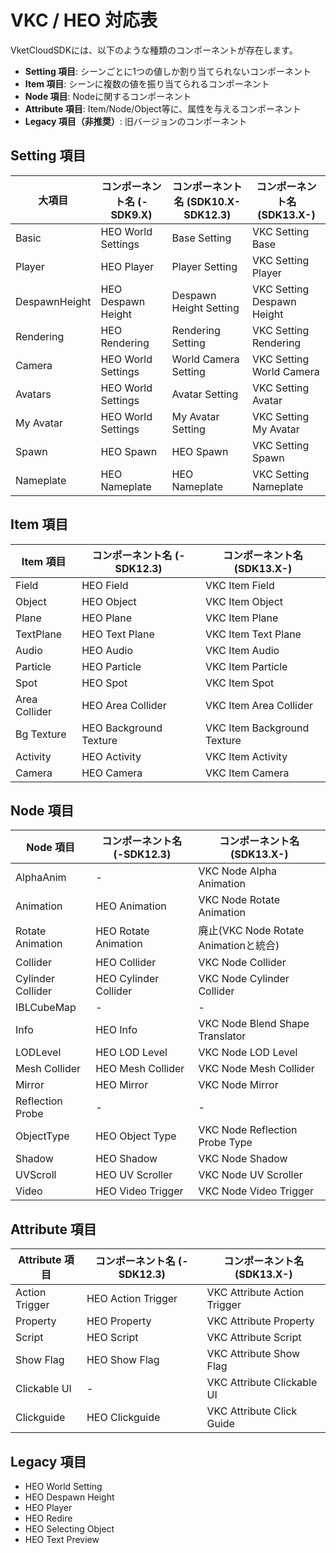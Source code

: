 # VKC / HEO 対応表

VketCloudSDKには、以下のような種類のコンポーネントが存在します。

- **Setting 項目**: シーンごとに1つの値しか割り当てられないコンポーネント
- **Item 項目**: シーンに複数の値を振り当てられるコンポーネント
- **Node 項目**: Nodeに関するコンポーネント
- **Attribute 項目**: Item/Node/Object等に、属性を与えるコンポーネント
- **Legacy 項目（非推奨）**: 旧バージョンのコンポーネント

## Setting 項目

| 大項目    | コンポーネント名 (-SDK9.X)  | コンポーネント名 (SDK10.X-SDK12.3) | コンポーネント名 (SDK13.X-) |
|-----------|----------------------------|------------------------------------|-----------------------------|
| Basic     | HEO World Settings         | Base Setting                        | VKC Setting Base            |
| Player    | HEO Player                 | Player Setting                      | VKC Setting Player          |
| DespawnHeight    | HEO Despawn Height                 | Despawn Height Setting                      | VKC Setting Despawn Height          |
| Rendering | HEO Rendering              | Rendering Setting                       | VKC Setting Rendering       |
| Camera    | HEO World Settings         | World Camera Setting                | VKC Setting World Camera    |
| Avatars   | HEO World Settings         | Avatar Setting                      | VKC Setting Avatar          |
| My Avatar | HEO World Settings         | My Avatar Setting                   | VKC Setting My Avatar       |
| Spawn     | HEO Spawn                  | HEO Spawn                           | VKC Setting Spawn           |
| Nameplate | HEO Nameplate              | HEO Nameplate                       | VKC Setting Nameplate       |

## Item 項目

| Item 項目     | コンポーネント名 (-SDK12.3) | コンポーネント名 (SDK13.X-) |
|---------------|-----------------------------|------------------------------|
| Field         | HEO Field                   | VKC Item Field               |
| Object        | HEO Object                  | VKC Item Object              |
| Plane         | HEO Plane                   | VKC Item Plane               |
| TextPlane     | HEO Text Plane              | VKC Item Text Plane           |
| Audio         | HEO Audio                   | VKC Item Audio               |
| Particle      | HEO Particle                | VKC Item Particle            |
| Spot          | HEO Spot                    | VKC Item Spot                |
| Area Collider | HEO Area Collider           | VKC Item Area Collider       |
| Bg Texture    | HEO Background Texture      | VKC Item Background Texture  |
| Activity      | HEO Activity                | VKC Item Activity            |
| Camera        | HEO Camera                  | VKC Item Camera              |

## Node 項目

| Node 項目          | コンポーネント名 (-SDK12.3) | コンポーネント名 (SDK13.X-)       |
|--------------------|-----------------------------|-----------------------------------|
| AlphaAnim          | -                           | VKC Node Alpha Animation          |
| Animation          | HEO Animation               | VKC Node Rotate Animation         |
| Rotate Animation   | HEO Rotate Animation        | 廃止(VKC Node Rotate Animationと統合) |
| Collider           | HEO Collider                | VKC Node Collider                 |
| Cylinder Collider  | HEO Cylinder Collider       | VKC Node Cylinder Collider        |
| IBLCubeMap         | -                           | -                                 |
| Info               | HEO Info                    | VKC Node Blend Shape Translator   |
| LODLevel           | HEO LOD Level               | VKC Node LOD Level                |
| Mesh Collider      | HEO Mesh Collider           | VKC Node Mesh Collider            |
| Mirror             | HEO Mirror                  | VKC Node Mirror                   |
| Reflection Probe   | -                           | -                                 |
| ObjectType         | HEO Object Type             | VKC Node Reflection Probe Type    |
| Shadow             | HEO Shadow                  | VKC Node Shadow                   |
| UVScroll           | HEO UV Scroller             | VKC Node UV Scroller              |
| Video              | HEO Video Trigger           | VKC Node Video Trigger            |

## Attribute 項目

| Attribute 項目 | コンポーネント名 (-SDK12.3) | コンポーネント名 (SDK13.X-)       |
|----------------|-----------------------------|-----------------------------------|
| Action Trigger  | HEO Action Trigger          | VKC Attribute Action Trigger      |
| Property        | HEO Property                | VKC Attribute Property            |
| Script          | HEO Script                  | VKC Attribute Script              |
| Show Flag       | HEO Show Flag               | VKC Attribute Show Flag           |
| Clickable UI    | -                           | VKC Attribute Clickable UI        |
| Clickguide      | HEO Clickguide              | VKC Attribute Click Guide         |

## Legacy 項目

- HEO World Setting
- HEO Despawn Height
- HEO Player
- HEO Redire
- HEO Selecting Object
- HEO Text Preview
